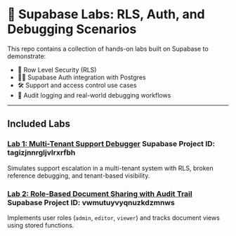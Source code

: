 # 🔬 Supabase Labs: RLS, Auth, and Debugging Scenarios

This repo contains a collection of hands-on labs built on Supabase to demonstrate:
- 🔐 Row Level Security (RLS)
- 🧑‍💻 Supabase Auth integration with Postgres
- 🛠️ Support and access control use cases
- 📝 Audit logging and real-world debugging workflows

---

## Included Labs

### [Lab 1: Multi-Tenant Support Debugger](./lab1-multi-tenant-support-debugger/) Supabase Project ID: tagizjnnrgljvlrxrfbh
Simulates support escalation in a multi-tenant system with RLS, broken reference debugging, and tenant-based visibility.

### [Lab 2: Role-Based Document Sharing with Audit Trail](./lab2-role-based-document-sharing/) Supabase Project ID: vwmutuyvyqnuzkdzmnws
Implements user roles (`admin`, `editor`, `viewer`) and tracks document views using stored functions.
